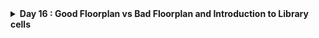 
<details>
  <Summary><strong> Day 16 : Good Floorplan vs Bad Floorplan and Introduction to Library cells</strong></summary>

# Contents
- [Chip Floor planning considerations](#chip-floor-planning-considerations)
  - [Utilization factor and aspect ratio](#utilization-factor-and-aspect-ratio)
  - [Pre-placed cells](#cencept-of-pre--placed-cells)
  - [De-coupling Capacitors](#de--coupling-capacitors)
  - [Power planning](#power-planning)
  - [Pin-placement and logical cell placement blockage](#pin--placement-and-logical-cell-placement-blockage)
- [Floorplanning using OpenLANE for picorv32a](#floorplan-using-openlane-for-picorv32a)

<a id="chip-floor-planning-considerations"></a>
# Chip Floor planning considerations

<a id="utilization-factor-and-aspect-ratio"></a>
## Utilization factor and aspect ratio
**Define width and height of core and die:**
- Let us consider a minimal design consisting of two flip-flops (FF) feeding two standard-cell gates (A1, O1). The netlist defines connectivity but says nothing about physical dimensions.
![Alt Text](images/1_eg_netlist.png)

- Enclose each logical element in a rectangular “footprint.” For rough estimation, we assume every cell (FF or gate) is a 1 unit × 1 unit square.
![Alt Text](images/2_phy_dimensions.png)

By convention:
- Standard cell = 1 unit × 1 unit → 1 unit²
- Flip-flop = 1 unit × 1 unit → 1 unit²
![Alt Text](images/3_std_cell_area.png)

- Tile the four 1 unit² blocks into a 2×2 array.
  - Core width = 2 units
  - Core height = 2 units
  - Core area = 4 unit²
![Alt Text](images/4_rough_min_area_cal_of_netlist.png)

The above figure shows the rough calculation of minimum area that is occupied bu the netlist.

- **Core:** the region containing all standard cells (our 2×2 tile).
- **Die:** the die includes the core plus I/O pads, power rings, and metal guard-bands.
- **Wafer:** multiple dice are fabricated together on a circular wafer.
![Alt Text](images/5_core_die_in_chip.png)

![Alt Text](images/6_uti_formula.png)

- In this example, the four blocks completely occupy the core area (4 unit² occupied / 4 unit² total = 1.0 → 100 %).
![Alt Text](images/7_uti_cal.png)

**Note:** Real designs typically target 60–80 % utilization to leave room for routing nets, filler cells, and power straps etc.

- **Aspect ratio** wiil decide the size and shape of the chip. It is the ratio of vertical routing resources to the horizontal routing resources. If its value is 1 then the chip is in square shape and if it is greater than 1 then the chip is in rectangular shape.

$$  
\text{Aspect Ratio}
\=\
\frac{\text{Height of the core area}}
     {\text{Width of the core area}}
$$

- **Core Utilization** defines the area occupied by macros, standard cells and other cells. If Core utilisation is 70% - 70% of core area is used for placing the standard cells, macros and other cells while remaining 30% can be used for routing. In other words it is the area occupied by the netlist.

$$  
\text{Utilization Factor}
\=\
\frac{\text{Area Occupied by Netlist}}
     {\text{Total Core Area}}
$$

![Alt Text](images/8_uti25_aspectration1.png)

<a id="cencept-of-pre--placed-cells"></a>
## Pre-placed cells
- Before running automated placement & routing (APR), we often “pre-place” large or critical blocks (IPs) at fixed locations.
- **Pre-placed cells** are large timing-critical blocks (like memories, clock-gating cells, or custom macros) that are fixed at specific locations in design floorplan before running automated placement and routing. By “black-boxing” each block - exposing only its I/O pins and hiding its internal gates they are ensured that APR treats it as a fixed macro, giving us predictable timing, power-grid alignment, and routing channels around those anchored blocks.

![Alt Text](images/preplaced_cells_1.png)
![Alt Text](images/preplaced_cells_2.png)
![Alt Text](images/preplaced_cells_3.png)
![Alt Text](images/preplaced_cells_4.png)

- Functionality of pre-placed cells is implemented only once and APR tools do not alter their locations.
- The location of pre-placed cells are defined depending upon the design scenario or background.

![Alt Text](images/preplaced_cells_5.png)

<a id="de--coupling-capacitors"></a>
## De-coupling Capacitors

- Decouples the circuit from the V<sub>DD</sub> rail.
- Reduce Zpdn for the required frequencies of operation
- Serve as a charge reservoir for the switching current demands that the VDD rail cannot satisfy.
- Surround pre-placed cells with Decaps to compensate for the switching current demands (di/dt)

![Alt Text](images/decap_1.png)

<a id="power-planning"></a>
## Power planning

 - SSN
   - L*di/dt
     * Discharging : Ground bounce
     * Charging    : Voltage Droop
   - **Solution:** Reduce the Vdd/ Vss parasitics ->
     * Power grid
     * Multiple VDD, VSS pins/ balls 

![Alt Text](images/powerplan_3.png)

![Alt Text](images/powerplan_4.png)

![Alt Text](images/powerplan_5.png)


<a id="pin--placement-and-logical-cell-placement-blockage"></a>
## Pin-placement and logical cell placement blockage

![Alt Text](images/pin_plc_1.png)
![Alt Text](images/pin_plc_2.png)
![Alt Text](images/pin_plc_3.png)
![Alt Text](images/pin_plc_4.png)
![Alt Text](images/pin_plc_5.png)

<a id="die-area-in-microns"></a>
**Calculate the die area in microns from the values in floorplan def**

![Alt Text](images/7_spm_def.png)

- Die Area from spm.def 
    unit to micron scale: 1000 units = 1 micron
    Die area: (0 0) to (101850 112570)

- Calculated dimensions:
    Die width = 101850/1000 = 101.85 μm
    Die height = 112570/1000 = 112.57 μm
    Die Area = 101.85 μm × 112.57 μm = 11465.2545 µm²

<a id="view-test-design-outputs"></a>
**Viewing Test Design Outputs**
- Open the spm.gds using KLayout

```bash
klayout /home/sdudigani/openlane_build_script/work/tools/openlane_working_dir/OpenLane/designs/spm/runs/RUN_2025.07.12_21.05.18/results/final/gds/spm.gds
```
![Alt Text](images/klayout_1.png)


<a id="floorplan-using-openlane-for-picorv32a"></a>
# Floorplanning using OpenLANE for `picorv32a`

